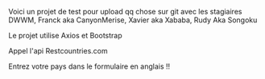 Voici un projet de test pour upload qq chose sur git avec les stagiaires DWWM, Franck aka CanyonMerise, Xavier aka Xababa, Rudy Aka Songoku 

Le projet utilise Axios et Bootstrap

Appel l'api Restcountries.com

Entrez votre pays dans le formulaire en anglais !!